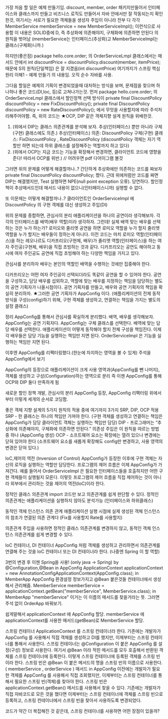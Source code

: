 가장 처음 할 일은 예제 만들기임.
discount, member, order 패키지만들어서 인터페이스와 클래스까지 만들고 비즈니스 로직도 만들어서 자바 안에서만 잘 작동되는지 확인한것,
여기서는 서로가 필요한 객체들을 생성자 주입이 아니라
전부 다 각각 MemberService memberService = new MemberServiceImpl(); 이런식으로 사용함
이 내용은 SOLID중에 D, 즉 추상화에 의존해야지, 구체화에 의존하면 안된다 의 원칙을 벗어남
(memberService는 인터페이스(추상화)고 MemberServiceImpl는 클래스(구체화)니까.)

하지만(좋은점)
package hello.core.order; 의 OrderServiceLmpl 클래스에서는
매서드 안에서 int discountPrice = discountPolicy.discount(member, itemPrice); 때문에
S의 원칙(단일책임) 은 잘 지켰음(int discountPrice)
여기까지가 스프링 핵심 원리 이해1 - 예제 만들기 의 내용임. 오직 순수 자바를 사용.



그다음 할일은 예제의 기획이 변경되었을때 대처하는 방식을 보며, 문제점을 찾으며 하나하나 좋은 코드(DI,Ioc, 등)로 고쳐나가는것.
먼저 package hello.core.order; 의 OrderServiceLmpl 클래스에서 할인정책 선택 방식이
private final DiscountPolicy discountPolicy = new FixDiscountPolicy();
private final DiscountPolicy discountPolicy = new RateDiscountPolicy();
에서 무엇을 사용할지에 따라 주석처리해주어야함.
즉, 위의 코드는
★OCP, DIP 같은 객체지향 설계 원칙을 위배한것. 
1. (위에서 DIP는 클래스 의존관계를 분석해 보자. 추상(인터페이스) 뿐만 아니라 구체(구현) 클래스에도 의존.)
추상(인터페이스) 의존: DiscountPolicy
구체(구현) 클래스: FixDiscountPolicy , RateDiscountPolicy
(discountPolicy 객체는 자기 역할만 하면 되는데 하위 클래스를 설정해주는 역할까지 하고 있다)
2. (위에서 OCP는 지금 코드는 기능을 확장해서 변경하면, 클라이언트 코드에 영향을 준다! 따라서 OCP를 위반.)
// 어려우면 pdf 다어이그램 볼것

그러면 위의 문제를 어떻게 해결할까나..?
간단하게 추상화에만 의존하는 코드를 짜보자
private final DiscountPolicy discountPolicy;
짰다. 
근데 위에처럼만 코드를 짜면 DIP는 해결했지만,  Test 실행하면 NPE(null point exception 오류).
당연하다. 할인정책이 추상매서드인데 매서드 내용이 없으니(인터페이스니까) 실행할 수 없다.

또 이문제는 어떻게 해결할까나..?
클라이언트인 OrderServiceImpl 에 DiscountPolicy 의 구현 객체를 대신 생성하고 주입(DI)


위의 문제를 종합하면,
관심사의 분리
애플리케이션을 하나의 공연이라 생각해보자. 각각의 인터페이스를 배역(배우 역할)이라 생각하자. 그런데!
실제 배역 맞는 배우를 선택하는 것은 누가 하는가?
로미오와 줄리엣 공연을 하면 로미오 역할을 누가 할지 줄리엣 역할을 누가 할지는 배우들이 정하는게
아니다. 
이전 코드는 마치 로미오 역할(인터페이스)을 하는 레오나르도 디카프리오(구현체, 배우)가 줄리엣
역할(인터페이스)을 하는 여자 주인공(구현체, 배우)을 직접 초빙하는 것과 같다. 
디카프리오는 공연도 해야하고 동시에 여자 주인공도 공연에 직접 초빙해야 하는 다양한 책임을 가지고 있다.

관심사를 분리하자
배우는 본인의 역할인 배역을 수행하는 것에만 집중해야 한다. 

디카프리오는 어떤 여자 주인공이 선택되더라도 똑같이 공연을 할 수 있어야 한다.
공연을 구성하고, 담당 배우를 섭외하고, 역할에 맞는 배우를 지정하는 책임을 담당하는 별도의 공연 기획자가 나올시점이다.
공연 기획자를 만들고, 배우와 공연 기획자의 책임을 확실히 분리하자.
★그러한 공연 기획자가 AppConfig 이다.
(애플리케이션의 전체 동작 방식을 구성(config)하기 위해, 구현 객체를 생성하고, 연결하는 책임을 가지는 별도의 설정 클래스)

정리
AppConfig를 통해서 관심사를 확실하게 분리했다.
배역, 배우를 생각해보자.
AppConfig는 공연 기획자다.
AppConfig는 구체 클래스를 선택한다. 배역에 맞는 담당 배우를 선택한다. 애플리케이션이 어떻게
동작해야 할지 전체 구성을 책임진다.
이제 각 배우들은 담당 기능을 실행하는 책임만 지면 된다.
OrderServiceImpl 은 기능을 실행하는 책임만 지면 된다.

이후엔 AppConfig를 리팩터링했다.(한눈에 차지하는 영역을 볼 수 있게) 주석을 AppConfig에서 보기

AppConfig의 등장으로 애플리케이션이 크게 사용 영역과(AppConfig를 뺀 나머지), 객체를 생성하고 구성(Configuration)하는 영역으로 분리
즉 이젠 AppConfig를 통해 OCP와 DIP 둘다 만족하게 됨


새로운 할인 정책 개발,  관심사의 분리 AppConfig 등장,  AppConfig 리팩터링 위에서부터 이렇게 세개의 순서로 코딩함.

좋은 객체 지향 설계의 5가지 원칙의 적용 중에 여기까지 3가지 SRP, DIP, OCP 적용
SRP - 한 클래스는 하나의 책임만 가져야 한다.
(구현 객체를 생성하고 연결하는 책임은 AppConfig가 담당 클라이언트 객체는 실행하는 책임만 담당)
DIP - 프로그래머는 “추상화에 의존해야지, 구체화에 의존하면 안된다.” 의존성 주입은 이 원칙을 따르는 방법 중 하나
(AppConfig 생성)
OCP - 소프트웨어 요소는 확장에는 열려 있으나 변경에는 닫혀 있어야 한다
(소프트웨어 요소를 새롭게 확장해도 config만 변경하고, 사용 영역의 변경은 닫혀 있다.)

IoC,제어의 역전 (Inversion of Control)
AppConfig가 등장한 이후에 구현 객체는 자신의 로직을 실행하는 역할만 담당한다. 프로그램의
제어 흐름은 이제 AppConfig가 가져간다. 예를 들어서 OrderServiceImpl 은 필요한 인터페이스들을
호출하지만 어떤 구현 객체들이 실행될지 모른다.
이렇듯 프로그램의 제어 흐름을 직접 제어하는 것이 아니라 외부에서 관리하는 것을 제어의 역전(IoC)이라
한다.

정적인 클래스 의존관계
import 코드만 보고 의존관계를 쉽게 판단할 수 있다. 정적인 의존관계는 애플리케이션을 실행하지 않아도 분석가능 
(인터페이스와 하위클래스)

동적인 객체 인스턴스 의존 관계
애플리케이션 실행 시점에 실제 생성된 객체 인스턴스의 참조가 연결된 의존 관계다
(Fix를 사용할지 Rate를 사용할지)

의존관계 주입을 사용하면 정적인 클래스 의존관계를 변경하지 않고, 동적인 객체 인스턴스 의존관계를
쉽게 변경할 수 있다.

IoC 컨테이너, DI 컨테이너
AppConfig 처럼 객체를 생성하고 관리하면서 의존관계를 연결해 주는 것을
IoC 컨테이너 또는 DI 컨테이너라 한다. (나중엔 Spring 이 할 역할)


3번의 변경 후
이젠 Spring을 사용! (only java → Spring)
by @Configuration,@Bean in AppConfig
ApplicationContext applicationContext = new AnnotationConfigApplicationContext(AppConfig.class);  in MemberApp
AppConfig 환경설정 정보가지고 @Bean 붙은것들 컨테이너에서 생성해서 관리해줌.
MemberService memberService = applicationContext.getBean("memberService", MemberService.class);  in MemberApp
"memberService" 이거는 이 이름의 매서드를 찾을거라는 뜻. 그러면 주석 없이  OrderApp 바꿔보기.

쉽게말해서 applicationContext 에 AppConfig 할당.
memberService 에 applicationContext를 사용한 매서드(getBean)로 MemberService 할당.

스프링 컨테이너
ApplicationContext 를 스프링 컨테이너라 한다.
기존에는 개발자가 AppConfig 를 사용해서 직접 객체를 생성하고 DI를 했지만, 이제부터는 스프링 컨테이너를 통해서 사용한다.
스프링 컨테이너는 @Configuration 이 붙은 AppConfig 를 설정(구성) 정보로 사용한다. 
여기서 @Bean 이라 적힌 메서드를 모두 호출해서 반환된 객체를 스프링 컨테이너에 등록한다. 
이렇게 스프링 컨테이너에 등록된 객체를 스프링 빈이라 한다.
스프링 빈은 @Bean 이 붙은 메서드의 명을 스프링 빈의 이름으로 사용한다. 
( memberService , orderService ) 매서드 in AppConfig
이전에는 개발자가 필요한 객체를 AppConfig 를 사용해서 직접 조회했지만, 이제부터는 스프링 컨테이너를 통해서 필요한 스프링 빈(객체)를 찾아야 한다. 
스프링 빈은 applicationContext.getBean() 메서드를 사용해서 찾을 수 있다.
기존에는 개발자가 직접 자바코드로 모든 것을 했다면 이제부터는 스프링 컨테이너에 객체를 스프링 빈으로 등록하고, 
스프링 컨테이너에서 스프링 빈을 찾아서 사용하도록 변경되었다.


코드가 약간 더 복잡해진 것 같은데, 스프링 컨테이너를 사용하면 어떤 장점이 있을까?

